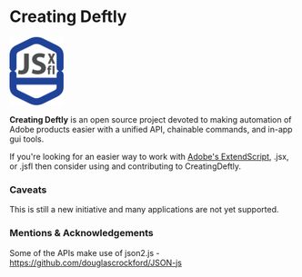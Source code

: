 # Creating Deftly
<img src="https://github.com/tnwinc/creating-deftly/blob/master/resources/artwork/CreatingDeftly_Logo.png" alt="creating-deftly logo" height="120">


**Creating Deftly** is an open source project devoted to making automation of Adobe products easier with a unified API, chainable commands, and in-app gui tools.

If you're looking for an easier way to work with [Adobe's ExtendScript](https://creative.adobe.com/products/estk), .jsx, or .jsfl then consider using and contributing to CreatingDeftly.

### Caveats
This is still a new initiative and many applications are not yet supported.

### Mentions & Acknowledgements

Some of the APIs make use of json2.js - https://github.com/douglascrockford/JSON-js
